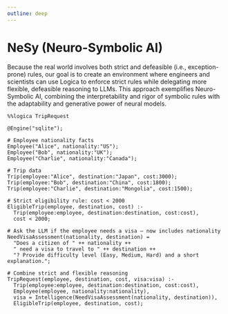 ```yaml
---
outline: deep
---
```


# NeSy (Neuro-Symbolic AI)

Because the real world involves both strict and defeasible (i.e., exception-prone) rules, our goal is to create an environment where engineers and scientists can use Logica to enforce strict rules while delegating more flexible, defeasible reasoning to LLMs. This approach exemplifies Neuro-Symbolic AI, combining the interpretability and rigor of symbolic rules with the adaptability and generative power of neural models.

```
%%logica TripRequest

@Engine("sqlite");

# Employee nationality facts
Employee("Alice", nationality:"US");
Employee("Bob", nationality:"UK");
Employee("Charlie", nationality:"Canada");

# Trip data
Trip(employee:"Alice", destination:"Japan", cost:3000);
Trip(employee:"Bob", destination:"China", cost:1800);
Trip(employee:"Charlie", destination:"Mongolia", cost:1500);

# Strict eligibility rule: cost < 2000
EligibleTrip(employee, destination, cost) :-
  Trip(employee:employee, destination:destination, cost:cost),
  cost < 2000;

# Ask the LLM if the employee needs a visa – now includes nationality
NeedVisaAssessment(nationality, destination) =
  "Does a citizen of " ++ nationality ++
  " need a visa to travel to " ++ destination ++
  "? Provide difficulty level (Easy, Medium, Hard) and a short explanation.";

# Combine strict and flexible reasoning
TripRequest(employee, destination, cost, visa:visa) :-
  Trip(employee:employee, destination:destination, cost:cost),
  Employee(employee, nationality:nationality),
  visa = Intelligence(NeedVisaAssessment(nationality, destination)),
  EligibleTrip(employee, destination, cost);

  ```